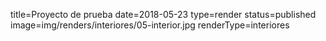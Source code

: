 title=Proyecto de prueba
date=2018-05-23
type=render
status=published
image=img/renders/interiores/05-interior.jpg
renderType=interiores
~~~~~~